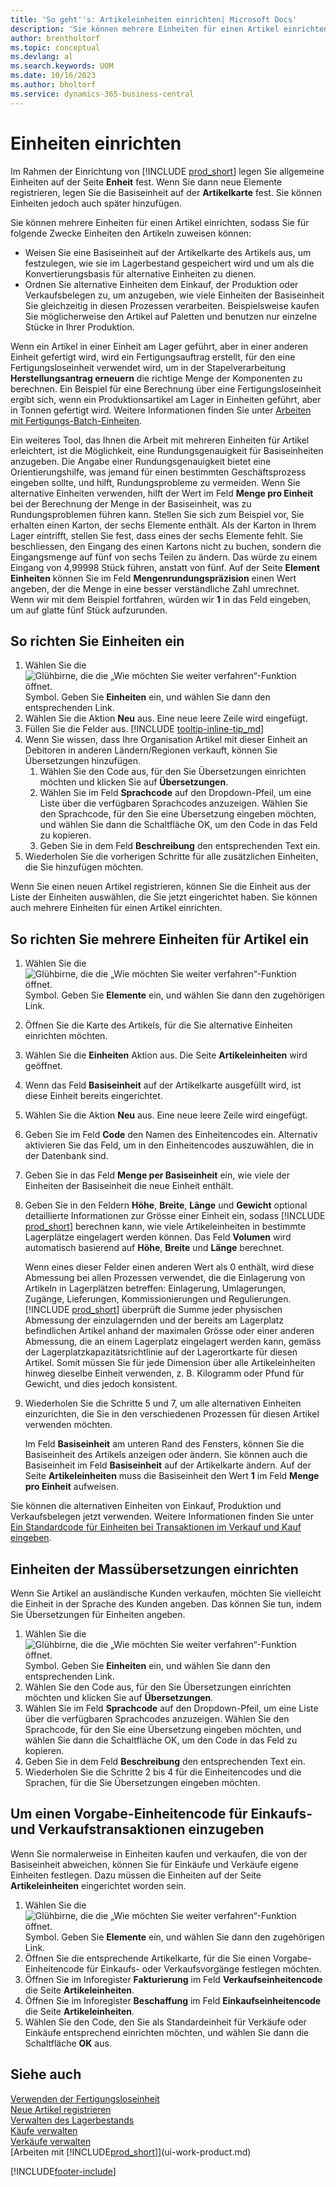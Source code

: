 ```yaml
---
title: 'So geht''s: Artikeleinheiten einrichten| Microsoft Docs'
description: 'Sie können mehrere Einheiten für einen Artikel einrichten, sodass Sie für Einheiten den Artikeln zuweisen können.'
author: brentholtorf
ms.topic: conceptual
ms.devlang: al
ms.search.keywords: UOM
ms.date: 10/16/2023
ms.author: bholtorf
ms.service: dynamics-365-business-central
---
```

# <a name="set-up-units-of-measure"></a>Einheiten einrichten

Im Rahmen der Einrichtung von [!INCLUDE [prod_short](includes/prod_short.md)] legen Sie allgemeine Einheiten auf der Seite **Enheit** fest. Wenn Sie dann neue Elemente registrieren, legen Sie die Basiseinheit auf der **Artikelkarte** fest. Sie können Einheiten jedoch auch später hinzufügen.  

Sie können mehrere Einheiten für einen Artikel einrichten, sodass Sie für folgende Zwecke Einheiten den Artikeln zuweisen können:

- Weisen Sie eine Basiseinheit auf der Artikelkarte des Artikels aus, um festzulegen, wie sie im Lagerbestand gespeichert wird und um als die Konvertierungsbasis für alternative Einheiten zu dienen.
- Ordnen Sie alternative Einheiten dem Einkauf, der Produktion oder Verkaufsbelegen zu, um anzugeben, wie viele Einheiten der Basiseinheit Sie gleichzeitig in diesen Prozessen verarbeiten. Beispielsweise kaufen Sie möglicherweise den Artikel auf Paletten und benutzen nur einzelne Stücke in Ihrer Produktion.

Wenn ein Artikel in einer Einheit am Lager geführt, aber in einer anderen Einheit gefertigt wird, wird ein Fertigungsauftrag erstellt, für den eine Fertigungsloseinheit verwendet wird, um in der Stapelverarbeitung **Herstellungsantrag erneuern** die richtige Menge der Komponenten zu berechnen. Ein Beispiel für eine Berechnung über eine Fertigungsloseinheit ergibt sich, wenn ein Produktionsartikel am Lager in Einheiten geführt, aber in Tonnen gefertigt wird. Weitere Informationen finden Sie unter [Arbeiten mit Fertigungs-Batch-Einheiten](production-how-to-use-the-manufacturing-batch-unit-of-measure.md).  

Ein weiteres Tool, das Ihnen die Arbeit mit mehreren Einheiten für Artikel erleichtert, ist die Möglichkeit, eine Rundungsgenauigkeit für Basiseinheiten anzugeben. Die Angabe einer Rundungsgenauigkeit bietet eine Orientierungshilfe, was jemand für einen bestimmten Geschäftsprozess eingeben sollte, und hilft, Rundungsprobleme zu vermeiden. Wenn Sie alternative Einheiten verwenden, hilft der Wert im Feld **Menge pro Einheit** bei der Berechnung der Menge in der Basiseinheit, was zu Rundungsproblemen führen kann. Stellen Sie sich zum Beispiel vor, Sie erhalten einen Karton, der sechs Elemente enthält. Als der Karton in Ihrem Lager eintrifft, stellen Sie fest, dass eines der sechs Elemente fehlt. Sie beschliessen, den Eingang des einen Kartons nicht zu buchen, sondern die Eingangsmenge auf fünf von sechs Teilen zu ändern. Das würde zu einem Eingang von 4,99998 Stück führen, anstatt von fünf. Auf der Seite **Element Einheiten** können Sie im Feld **Mengenrundungspräzision** einen Wert angeben, der die Menge in eine besser verständliche Zahl umrechnet. Wenn wir mit dem Beispiel fortfahren, würden wir **1** in das Feld eingeben, um auf glatte fünf Stück aufzurunden.

## <a name="to-set-up-units-of-measure"></a>So richten Sie Einheiten ein

1. Wählen Sie die ![Glühbirne, die die „Wie möchten Sie weiter verfahren“-Funktion öffnet.](media/ui-search/search_small.png "Tell me-Funktion") Symbol. Geben Sie **Einheiten** ein, und wählen Sie dann den entsprechenden Link.  
2. Wählen Sie die Aktion **Neu** aus. Eine neue leere Zeile wird eingefügt.  
3. Füllen Sie die Felder aus. [!INCLUDE [tooltip-inline-tip_md](includes/tooltip-inline-tip_md.md)]  
4. Wenn Sie wissen, dass Ihre Organisation Artikel mit dieser Einheit an Debitoren in anderen Ländern/Regionen verkauft, können Sie Übersetzungen hinzufügen.  
    1. Wählen Sie den Code aus, für den Sie Übersetzungen einrichten möchten und klicken Sie auf **Übersetzungen**.
    2. Wählen Sie im Feld **Sprachcode** auf den Dropdown-Pfeil, um eine Liste über die verfügbaren Sprachcodes anzuzeigen. Wählen Sie den Sprachcode, für den Sie eine Übersetzung eingeben möchten, und wählen Sie dann die Schaltfläche OK, um den Code in das Feld zu kopieren.
    3. Geben Sie in dem Feld **Beschreibung** den entsprechenden Text ein.
5. Wiederholen Sie die vorherigen Schritte für alle zusätzlichen Einheiten, die Sie hinzufügen möchten.  

Wenn Sie einen neuen Artikel registrieren, können Sie die Einheit aus der Liste der Einheiten auswählen, die Sie jetzt eingerichtet haben. Sie können auch mehrere Einheiten für einen Artikel einrichten.  

## <a name="to-set-up-multiple-item-units-of-measure"></a>So richten Sie mehrere Einheiten für Artikel ein

1. Wählen Sie die ![Glühbirne, die die „Wie möchten Sie weiter verfahren“-Funktion öffnet.](media/ui-search/search_small.png "Tell me-Funktion") Symbol. Geben Sie **Elemente** ein, und wählen Sie dann den zugehörigen Link.
2. Öffnen Sie die Karte des Artikels, für die Sie alternative Einheiten einrichten möchten.
3. Wählen Sie die **Einheiten** Aktion aus. Die Seite **Artikeleinheiten** wird geöffnet.
4. Wenn das Feld **Basiseinheit** auf der Artikelkarte ausgefüllt wird, ist diese Einheit bereits eingerichtet.
5. Wählen Sie die Aktion **Neu** aus. Eine neue leere Zeile wird eingefügt.
6. Geben Sie im Feld **Code** den Namen des Einheitencodes ein. Alternativ aktivieren Sie das Feld, um in den Einheitencodes auszuwählen, die in der Datenbank sind.
7. Geben Sie in das Feld **Menge per Basiseinheit** ein, wie viele der Einheiten der Basiseinheit die neue Einheit enthält.
8. Geben Sie in den Feldern **Höhe**, **Breite**, **Länge** und **Gewicht** optional detaillierte Informationen zur Grösse einer Einheit ein, sodass [!INCLUDE [prod_short](includes/prod_short.md)] berechnen kann, wie viele Artikeleinheiten in bestimmte Lagerplätze eingelagert werden können. Das Feld **Volumen** wird automatisch basierend auf **Höhe**, **Breite** und **Länge** berechnet.

    Wenn eines dieser Felder einen anderen Wert als 0 enthält, wird diese Abmessung bei allen Prozessen verwendet, die die Einlagerung von Artikeln in Lagerplätzen betreffen: Einlagerung, Umlagerungen, Zugänge, Lieferungen, Kommissionierungen und Regulierungen. [!INCLUDE [prod_short](includes/prod_short.md)] überprüft die Summe jeder physischen Abmessung der einzulagernden und der bereits am Lagerplatz befindlichen Artikel anhand der maximalen Grösse oder einer anderen Abmessung, die an einem Lagerplatz eingelagert werden kann, gemäss der Lagerplatzkapazitätsrichtlinie auf der Lagerortkarte für diesen Artikel. Somit müssen Sie für jede Dimension über alle Artikeleinheiten hinweg dieselbe Einheit verwenden, z. B. Kilogramm oder Pfund für Gewicht, und dies jedoch konsistent.
9. Wiederholen Sie die Schritte 5 und 7, um alle alternativen Einheiten einzurichten, die Sie in den verschiedenen Prozessen für diesen Artikel verwenden möchten.

    Im Feld **Basiseinheit** am unteren Rand des Fensters, können Sie die Basiseinheit des Artikels anzeigen oder ändern. Sie können auch die Basiseinheit im Feld **Basiseinheit** auf der Artikelkarte ändern. Auf der Seite **Artikeleinheiten** muss die Basiseinheit den Wert **1** im Feld **Menge pro Einheit** aufweisen.

Sie können die alternativen Einheiten von Einkauf, Produktion und Verkaufsbelegen jetzt verwenden. Weitere Informationen finden Sie unter [Ein Standardcode für Einheiten bei Transaktionen im Verkauf und Kauf eingeben](#to-enter-a-default-unit-of-measure-code-for-sales-and-purchasing-transactions).  

## <a name="to-set-up-unit-of-measure-translations"></a>Einheiten der Massübersetzungen einrichten

Wenn Sie Artikel an ausländische Kunden verkaufen, möchten Sie vielleicht die Einheit in der Sprache des Kunden angeben. Das können Sie tun, indem Sie Übersetzungen für Einheiten angeben.

1. Wählen Sie die ![Glühbirne, die die „Wie möchten Sie weiter verfahren“-Funktion öffnet.](media/ui-search/search_small.png "Tell me-Funktion") Symbol. Geben Sie **Einheiten** ein, und wählen Sie dann den entsprechenden Link.
2. Wählen Sie den Code aus, für den Sie Übersetzungen einrichten möchten und klicken Sie auf **Übersetzungen**.
3. Wählen Sie im Feld **Sprachcode** auf den Dropdown-Pfeil, um eine Liste über die verfügbaren Sprachcodes anzuzeigen. Wählen Sie den Sprachcode, für den Sie eine Übersetzung eingeben möchten, und wählen Sie dann die Schaltfläche OK, um den Code in das Feld zu kopieren.
4. Geben Sie in dem Feld **Beschreibung** den entsprechenden Text ein.
5. Wiederholen Sie die Schritte 2 bis 4 für die Einheitencodes und die Sprachen, für die Sie Übersetzungen eingeben möchten.

## <a name="to-enter-a-default-unit-of-measure-code-for-sales-and-purchasing-transactions"></a>Um einen Vorgabe-Einheitencode für Einkaufs- und Verkaufstransaktionen einzugeben

Wenn Sie normalerweise in Einheiten kaufen und verkaufen, die von der Basiseinheit abweichen, können Sie für Einkäufe und Verkäufe eigene Einheiten festlegen. Dazu müssen die  Einheiten auf der Seite **Artikeleinheiten** eingerichtet worden sein.

1. Wählen Sie die ![Glühbirne, die die „Wie möchten Sie weiter verfahren“-Funktion öffnet.](media/ui-search/search_small.png "Tell Me-Funktion") Symbol. Geben Sie **Elemente** ein, und wählen Sie dann den zugehörigen Link.
2. Öffnen Sie die entsprechende Artikelkarte, für die Sie einen Vorgabe-Einheitencode für Einkaufs- oder Verkaufsvorgänge festlegen möchten.
3. Öffnen Sie im Inforegister **Fakturierung** im Feld **Verkaufseinheitencode** die Seite **Artikeleinheiten**.
4. Öffnen Sie im Inforegister **Beschaffung** im Feld **Einkaufseinheitencode** die Seite **Artikeleinheiten**.
5. Wählen Sie den Code, den Sie als Standardeinheit für Verkäufe oder Einkäufe entsprechend einrichten möchten, und wählen Sie dann die Schaltfläche **OK** aus.

## <a name="see-also"></a>Siehe auch

[Verwenden der Fertigungsloseinheit](production-how-to-use-the-manufacturing-batch-unit-of-measure.md)  
[Neue Artikel registrieren](inventory-how-register-new-items.md)  
[Verwalten des Lagerbestands](inventory-manage-inventory.md)  
[Käufe verwalten](purchasing-manage-purchasing.md)  
[Verkäufe verwalten](sales-manage-sales.md)  
[Arbeiten mit [!INCLUDE[prod_short](includes/prod_short.md)]](ui-work-product.md)  


[!INCLUDE[footer-include](includes/footer-banner.md)]
